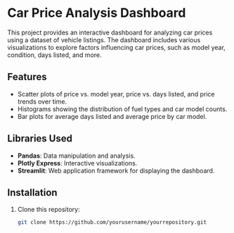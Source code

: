 # Car Price Analysis Dashboard

This project provides an interactive dashboard for analyzing car prices using a dataset of vehicle listings. The dashboard includes various visualizations to explore factors influencing car prices, such as model year, condition, days listed, and more.

## Features

- Scatter plots of price vs. model year, price vs. days listed, and price trends over time.
- Histograms showing the distribution of fuel types and car model counts.
- Bar plots for average days listed and average price by car model.

## Libraries Used

- **Pandas**: Data manipulation and analysis.
- **Plotly Express**: Interactive visualizations.
- **Streamlit**: Web application framework for displaying the dashboard.

## Installation

1. Clone this repository:
   ```bash
   git clone https://github.com/yourusername/yourrepository.git

